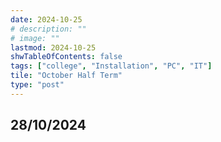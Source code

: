 ```yaml
---
date: 2024-10-25
# description: ""
# image: ""
lastmod: 2024-10-25
shwTableOfContents: false
tags: ["college", "Installation", "PC", "IT"]
tile: "October Half Term"
type: "post"
---
```


## 28/10/2024
